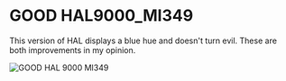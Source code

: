 # GOOD HAL9000_MI349

This version of HAL displays a blue hue and doesn't turn evil. These are both improvements in my opinion.  

![GOOD HAL 9000 MI349](https://user-images.githubusercontent.com/74161725/134596325-73d6aac1-244f-4788-bf86-d36ed2a96e41.png)
